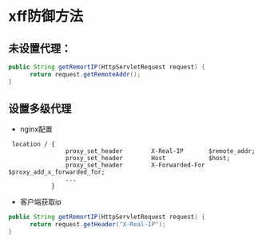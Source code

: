 # xff防御方法
## 未设置代理：
```java
public String getRemortIP(HttpServletRequest request) {
      return request.getRemoteAddr();
}
```
## 设置多级代理
* nginx配置
```text
 location / {
                proxy_set_header        X-Real-IP       $remote_addr;
                proxy_set_header        Host            $host;
                proxy_set_header        X-Forwarded-For $proxy_add_x_forwarded_for;
                ...
            }
```
* 客户端获取ip
```java
public String getRemortIP(HttpServletRequest request) {
      return request.getHeader("X-Real-IP");
}
```